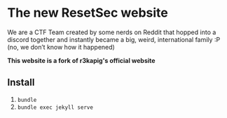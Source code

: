 # The new ResetSec website

We are a CTF Team created by some nerds on Reddit that hopped into a discord together and instantly became a big, weird, international family :P (no, we don’t know how it happened)

**This website is a fork of r3kapig's official website**

## Install

1. `bundle`
2. `bundle exec jekyll serve`
